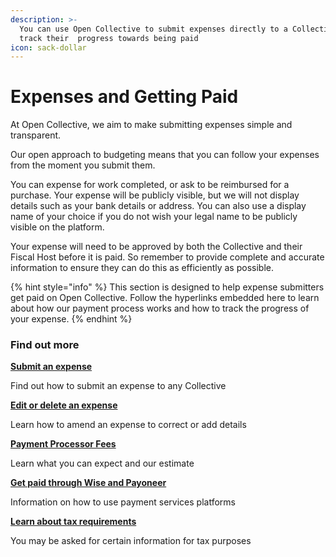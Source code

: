 ```yaml
---
description: >-
  You can use Open Collective to submit expenses directly to a Collective and
  track their  progress towards being paid
icon: sack-dollar
---
```


# Expenses and Getting Paid

At Open Collective, we aim to make submitting expenses simple and transparent.

Our open approach to budgeting means that you can follow your expenses from the moment you submit them.&#x20;

You can expense for work completed, or ask to be reimbursed for a purchase. Your expense will be publicly visible, but we will not display details such as your bank details or address. You can also use a display name of your choice if you do not wish your legal name to be publicly visible on the platform.

Your expense will need to be approved by both the Collective and their Fiscal Host before it is paid. So remember to provide complete and accurate information to ensure they can do this as efficiently as possible.

{% hint style="info" %}
This section is designed to help expense submitters get paid on Open Collective. Follow the hyperlinks embedded here to learn about how our payment process works and how to track the progress of your expense.
{% endhint %}



### Find out more

[**Submit an expense**](submitting-expenses/)

Find out how to submit an expense to any Collective

[**Edit or delete an expense**](editing-an-expense.md)

Learn how to amend an expense to correct or add details

[**Payment Processor Fees**](payment-processor-fees.md)

Learn what you can expect and our estimate

[**Get paid through Wise and Payoneer**](getting-paid-through-wise.md)

Information on how to use payment services platforms

[**Learn about tax requirements**](understanding-tax-requirements.md)

You may be asked for certain information for tax purposes
